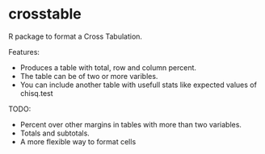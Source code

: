 # crosstable
R package to format a Cross Tabulation.

Features:
* Produces a table with total, row and column percent.
* The table can be of two or more varibles.
* You can include another table with usefull stats like expected values of chisq.test

TODO:
* Percent over other margins in tables with more than two variables.
* Totals and subtotals.
* A more flexible way to format cells
